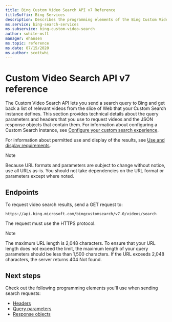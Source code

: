 ```yaml
---
title: Bing Custom Video Search API v7 Reference
titleSuffix: Bing Services
description: Describes the programming elements of the Bing Custom Video Search API.
ms.service: bing-search-services
ms.subservice: bing-custom-video-search
author: swhite-msft
manager: ehansen
ms.topic: reference
ms.date: 07/15/2020
ms.author: scottwhi
---
```


# Custom Video Search API v7 reference

The Custom Video Search API lets you send a search query to Bing and get back a list of relevant videos from the slice of Web that your Custom Search instance defines. This section provides technical details about the query parameters and headers that you use to request videos and the JSON response objects that contain them. For information about configuring a Custom Search instance, see [Configure your custom search experience](../../bing-custom-search/define-your-custom-view.md). 
  
For information about permitted use and display of the results, see [Use and display requirements](../../bing-web-search/use-display-requirements.md).

> [!NOTE]
> Because URL formats and parameters are subject to change without notice, use all URLs as-is. You should not take dependencies on the URL format or parameters except where noted.
  
## Endpoints  

To request video search results, send a GET request to:  

```
https://api.bing.microsoft.com/bingcustomsearch/v7.0/videos/search
```  

The request must use the HTTPS protocol. 

> [!NOTE]
> The maximum URL length is 2,048 characters. To ensure that your URL length does not exceed the limit, the maximum length of your query parameters should be less than 1,500 characters. If the URL exceeds 2,048 characters, the server returns 404 Not found.  
  
## Next steps

Check out the following programming elements you'll use when sending search requests:

- [Headers](headers.md)
- [Query parameters](query-parameters.md)
- [Response objects](response-objects.md)

